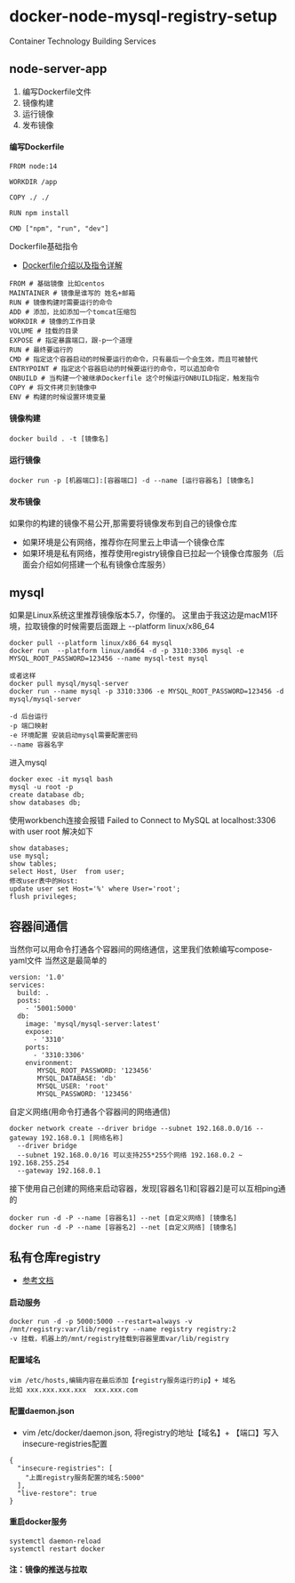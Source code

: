 # docker-node-mysql-registry-setup
Container Technology Building Services

## node-server-app
1. 编写Dockerfile文件
2. 镜像构建
3. 运行镜像
4. 发布镜像
#### 编写Dockerfile
```
FROM node:14

WORKDIR /app

COPY ./ ./

RUN npm install

CMD ["npm", "run", "dev"]
```
Dockerfile基础指令
* [Dockerfile介绍以及指令详解](https://www.runoob.com/docker/docker-dockerfile.html)
```
FROM # 基础镜像 比如centos
MAINTAINER # 镜像是谁写的 姓名+邮箱
RUN # 镜像构建时需要运行的命令
ADD # 添加，比如添加一个tomcat压缩包
WORKDIR # 镜像的工作目录
VOLUME # 挂载的目录
EXPOSE # 指定暴露端口，跟-p一个道理
RUN # 最终要运行的
CMD # 指定这个容器启动的时候要运行的命令，只有最后一个会生效，而且可被替代
ENTRYPOINT # 指定这个容器启动的时候要运行的命令，可以追加命令
ONBUILD # 当构建一个被继承Dockerfile 这个时候运行ONBUILD指定，触发指令
COPY # 将文件拷贝到镜像中
ENV # 构建的时候设置环境变量
```
#### 镜像构建
```
docker build . -t [镜像名]
```
#### 运行镜像
```
docker run -p [机器端口]:[容器端口] -d --name [运行容器名] [镜像名]
```
#### 发布镜像
如果你的构建的镜像不易公开,那需要将镜像发布到自己的镜像仓库
* 如果环境是公有网络，推荐你在阿里云上申请一个镜像仓库
* 如果环境是私有网络，推荐使用registry镜像自已拉起一个镜像仓库服务（后面会介绍如何搭建一个私有镜像仓库服务）
## mysql
如果是Linux系统这里推荐镜像版本5.7，你懂的。
这里由于我这边是macM1环境，拉取镜像的时候需要后面跟上 --platform linux/x86_64
```
docker pull --platform linux/x86_64 mysql
docker run  --platform linux/amd64 -d -p 3310:3306 mysql -e MYSQL_ROOT_PASSWORD=123456 --name mysql-test mysql

或者这样
docker pull mysql/mysql-server
docker run --name mysql -p 3310:3306 -e MYSQL_ROOT_PASSWORD=123456 -d mysql/mysql-server

-d 后台运行
-p 端口映射
-e 环境配置 安装启动mysql需要配置密码
--name 容器名字
```
进入mysql
```
docker exec -it mysql bash
mysql -u root -p
create database db;
show databases db;
```
使用workbench连接会报错 Failed to Connect to MySQL at localhost:3306 with user root
解决如下
```
show databases;
use mysql;
show tables;
select Host, User  from user;
修改user表中的Host:
update user set Host='%' where User='root';
flush privileges;
```
## 容器间通信
当然你可以用命令打通各个容器间的网络通信，这里我们依赖编写compose-yaml文件
当然这是最简单的
```
version: '1.0'
services:
  build: .
  posts:
    - '5001:5000'
  db:
    image: 'mysql/mysql-server:latest'
    expose:
      - '3310'
    ports:
      - '3310:3306'
    environment:
       MYSQL_ROOT_PASSWORD: '123456'
       MYSQL_DATABASE: 'db'
       MYSQL_USER: 'root'
       MYSQL_PASSWORD: '123456'
```
自定义网络(用命令打通各个容器间的网络通信)
```
docker network create --driver bridge --subnet 192.168.0.0/16 --gateway 192.168.0.1 [网络名称]
  --driver bridge
  --subnet 192.168.0.0/16 可以支持255*255个网络 192.168.0.2 ~ 192.168.255.254
  --gateway 192.168.0.1
```
接下使用自己创建的网络来启动容器，发现[容器名1]和[容器2]是可以互相ping通的
```
docker run -d -P --name [容器名1] --net [自定义网络] [镜像名]
docker run -d -P --name [容器名2] --net [自定义网络] [镜像名]
```
## 私有仓库registry
* [参考文档](https://docs.docker.com/registry/)
#### 启动服务
```
docker run -d -p 5000:5000 --restart=always -v /mnt/registry:var/lib/registry --name registry registry:2
-v 挂载，机器上的/mnt/registry挂载到容器里面var/lib/registry
```
#### 配置域名
```
vim /etc/hosts,编辑内容在最后添加【registry服务运行的ip】+ 域名
比如 xxx.xxx.xxx.xxx  xxx.xxx.com
```
#### 配置daemon.json
* vim /etc/docker/daemon.json, 将registry的地址【域名】+ 【端口】写入insecure-registries配置
```
{
  "insecure-registries": [
    "上面registry服务配置的域名:5000"
  ],
  "live-restore": true
}
```
#### 重启docker服务
```
systemctl daemon-reload
systemctl restart docker
```
#### 注：镜像的推送与拉取

